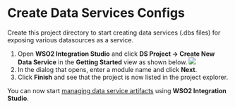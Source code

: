 # Create Data Services Configs

Create this project directory to start creating data services (.dbs files) for exposing various datasources as a service.</br>
<ol>
    <li>
        Open <b>WSO2 Integration Studio</b> and click <b>DS Project → Create New Data Service</b> in the <b>Getting Started</b> view as shown below.
                    <img src="{{base_path}}/assets/img/integrate/create_project/data_services_project.png">
    </li>
    <li>
        In the dialog that opens, enter a module name and click <b>Next</b>.
    </li>
    <li>
        Click <b>Finish</b> and see that the project is now listed in the project explorer.
    </li>
</ol>

You can now start <a href="../../integrate/develop/creating-artifacts/data-services/creating-data-services/">managing data service artifacts</a> using <b>WSO2 Integration Studio</b>.

